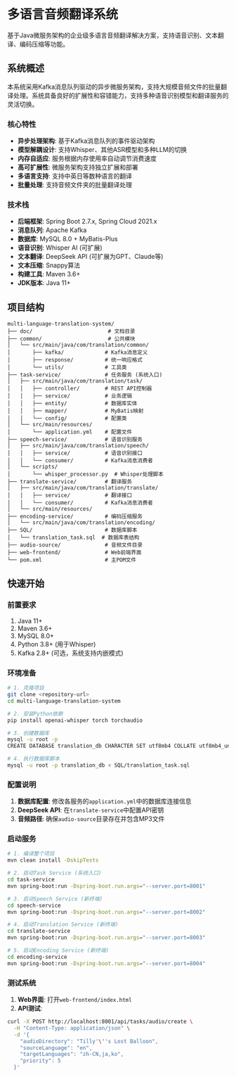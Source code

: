 # 多语言音频翻译系统

基于Java微服务架构的企业级多语言音频翻译解决方案，支持语音识别、文本翻译、编码压缩等功能。

## 系统概述

本系统采用Kafka消息队列驱动的异步微服务架构，支持大规模音频文件的批量翻译处理。系统具备良好的扩展性和容错能力，支持多种语音识别模型和翻译服务的灵活切换。

### 核心特性

- **异步处理架构**: 基于Kafka消息队列的事件驱动架构
- **模型解耦设计**: 支持Whisper、其他ASR模型和多种LLM的切换
- **内存自适应**: 服务根据内存使用率自动调节消费速度
- **高可扩展性**: 微服务架构支持独立扩展和部署
- **多语言支持**: 支持中英日等数种语言的翻译
- **批量处理**: 支持音频文件夹的批量翻译处理

### 技术栈

- **后端框架**: Spring Boot 2.7.x, Spring Cloud 2021.x
- **消息队列**: Apache Kafka
- **数据库**: MySQL 8.0 + MyBatis-Plus
- **语音识别**: Whisper AI (可扩展)
- **文本翻译**: DeepSeek API (可扩展为GPT、Claude等)
- **文本压缩**: Snappy算法
- **构建工具**: Maven 3.6+
- **JDK版本**: Java 11+

## 项目结构

```
multi-language-translation-system/
├── doc/                        # 文档目录
├── common/                     # 公共模块
│   └── src/main/java/com/translation/common/
│       ├── kafka/             # Kafka消息定义
│       ├── response/          # 统一响应格式
│       └── utils/             # 工具类
├── task-service/              # 任务服务 (系统入口)
│   ├── src/main/java/com/translation/task/
│   │   ├── controller/        # REST API控制器
│   │   ├── service/           # 业务逻辑
│   │   ├── entity/            # 数据库实体
│   │   ├── mapper/            # MyBatis映射
│   │   └── config/            # 配置类
│   └── src/main/resources/
│       └── application.yml    # 配置文件
├── speech-service/            # 语音识别服务
│   ├── src/main/java/com/translation/speech/
│   │   ├── service/           # 语音识别接口
│   │   └── consumer/          # Kafka消息消费者
│   └── scripts/
│       └── whisper_processor.py  # Whisper处理脚本
├── translate-service/         # 翻译服务
│   ├── src/main/java/com/translation/translate/
│   │   ├── service/           # 翻译接口
│   │   └── consumer/          # Kafka消息消费者
│   └── src/main/resources/
├── encoding-service/          # 编码压缩服务
│   └── src/main/java/com/translation/encoding/
├── SQL/                       # 数据库脚本
│   └── translation_task.sql  # 数据库表结构
├── audio-source/              # 音频文件目录
├── web-frontend/              # Web前端界面
└── pom.xml                    # 主POM文件
```

## 快速开始

### 前置要求

1. Java 11+
2. Maven 3.6+
3. MySQL 8.0+
4. Python 3.8+ (用于Whisper)
5. Kafka 2.8+ (可选，系统支持内嵌模式)

### 环境准备

```bash
# 1. 克隆项目
git clone <repository-url>
cd multi-language-translation-system

# 2. 安装Python依赖
pip install openai-whisper torch torchaudio

# 3. 创建数据库
mysql -u root -p
CREATE DATABASE translation_db CHARACTER SET utf8mb4 COLLATE utf8mb4_unicode_ci;

# 4. 执行数据库脚本
mysql -u root -p translation_db < SQL/translation_task.sql
```

### 配置说明

1. **数据库配置**: 修改各服务的`application.yml`中的数据库连接信息
2. **DeepSeek API**: 在`translate-service`中配置API密钥
3. **音频路径**: 确保`audio-source`目录存在并包含MP3文件

### 启动服务

```bash
# 1. 编译整个项目
mvn clean install -DskipTests

# 2. 启动Task Service (系统入口)
cd task-service
mvn spring-boot:run -Dspring-boot.run.args="--server.port=8001"

# 3. 启动Speech Service (新终端)
cd speech-service
mvn spring-boot:run -Dspring-boot.run.args="--server.port=8002"

# 4. 启动Translation Service (新终端)
cd translate-service
mvn spring-boot:run -Dspring-boot.run.args="--server.port=8003"

# 5. 启动Encoding Service (新终端)
cd encoding-service
mvn spring-boot:run -Dspring-boot.run.args="--server.port=8004"
```

### 测试系统

1. **Web界面**: 打开`web-frontend/index.html`
2. **API测试**: 
```bash
curl -X POST http://localhost:8001/api/tasks/audio/create \
  -H "Content-Type: application/json" \
  -d '{
    "audioDirectory": "Tilly'\''s Lost Balloon",
    "sourceLanguage": "en",
    "targetLanguages": "zh-CN,ja,ko",
    "priority": 5
  }'
```
